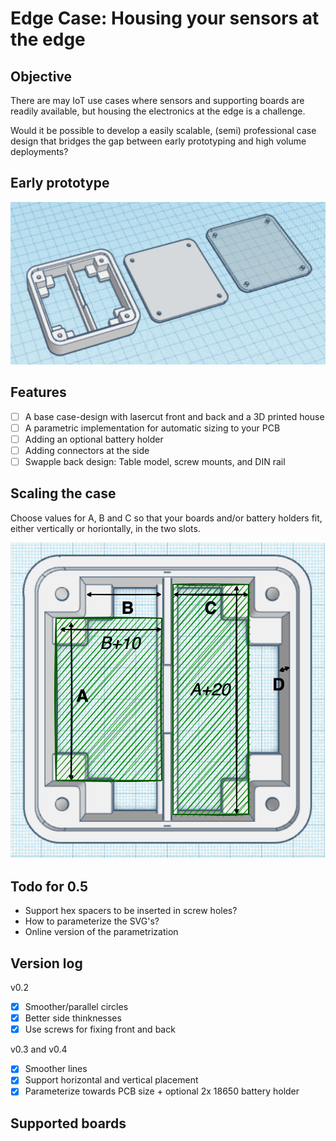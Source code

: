 # Edge Case: Housing your sensors at the edge

## Objective
There are may IoT use cases where sensors and supporting boards are readily available,
but housing the electronics at the edge is a challenge. 

Would it be possible to develop
a easily scalable, (semi) professional case design that bridges the gap between early prototyping
and high volume deployments?

## Early prototype

![Early prototype](./docs/overview_0.4.png)

## Features

- [ ] A base case-design with lasercut front and back and a 3D printed house
- [ ] A parametric implementation for automatic sizing to your PCB
- [ ] Adding an optional battery holder
- [ ] Adding connectors at the side
- [ ] Swapple back design: Table model, screw mounts, and DIN rail

## Scaling the case
Choose values for A, B and C so that your boards and/or battery holders fit, either vertically or horiontally, in the two slots.

![Measurements](./docs/measurements.png)

## Todo for 0.5

- Support hex spacers to be inserted in screw holes?
- How to parameterize the SVG's?
- Online version of the parametrization

## Version log

v0.2
- [X] Smoother/parallel circles
- [X] Better side thinknesses
- [X] Use screws for fixing front and back

v0.3 and v0.4
- [x] Smoother lines
- [x] Support horizontal and vertical placement
- [x] Parameterize towards PCB size + optional 2x 18650 battery holder

## Supported boards

